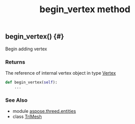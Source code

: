﻿---
title: begin_vertex method
second_title: Aspose.3D for Python via .NET API References
description: 
type: docs
weight: 20
url: /python-net/aspose.threed.entities/trimesh/begin_vertex/
is_root: false
---

## begin_vertex() {#}

Begin adding vertex

### Returns 


The reference of internal vertex object in type [Vertex](/3d/python-net/aspose.threed.utilities/vertex)


```python
def begin_vertex(self):
    ...
```





### See Also
* module [aspose.threed.entities](../../)
* class [TriMesh](/3d/python-net/aspose.threed.entities/trimesh)
